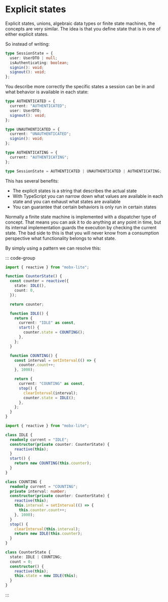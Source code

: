 # Explicit states

Explicit states, unions, algebraic data types or finite state machines, the concepts are very similar. The idea is that you define state that is in one of either explicit states.

So instead of writing:

```ts
type SessionState = {
  user: UserDTO | null;
  isAuthenticating: boolean;
  signin(): void;
  signout(): void;
};
```

You describe more correctly the specific states a session can be in and what behavior is available in each state:

```ts
type AUTHENTICATED = {
  current: "AUTHENTICATED";
  user: UserDTO;
  signout(): void;
};

type UNAUTHENTICATED = {
  current: "UNAUTHENTICATED";
  signin(): void;
};

type AUTHENTICATING = {
  current: "AUTHENTICATING";
};

type SessionState = AUTHENTICATED | UNAUTHENTICATED | AUTHENTICATING;
```

This has several benefits:

- The explicit states is a string that describes the actual state
- With TypeScript you can narrow down what values are available in each state and you can exhaust what states are available
- You can guarantee that certain behaviors is only run in certain states

Normally a finite state machine is implemented with a dispatcher type of concept. That means you can ask it to do anything at any point in time, but its internal implementation guards the execution by checking the current state. The bad side to this is that you will never know from a consumption perspective what functionality belongs to what state.

By simply using a pattern we can resolve this:

::: code-group

```ts [Functional]
import { reactive } from "mobx-lite";

function CounterState() {
  const counter = reactive({
    state: IDLE(),
    count: 0,
  });

  return counter;

  function IDLE() {
    return {
      current: "IDLE" as const,
      start() {
        counter.state = COUNTING();
      },
    };
  }

  function COUNTING() {
    const interval = setInterval(() => {
      counter.count++;
    }, 1000);

    return {
      current: "COUNTING" as const,
      stop() {
        clearInterval(interval);
        counter.state = IDLE();
      },
    };
  }
}
```

```ts [Object Oriented]
import { reactive } from "mobx-lite";

class IDLE {
  readonly current = "IDLE";
  constructor(private counter: CounterState) {
    reactive(this);
  }
  start() {
    return new COUNTING(this.counter);
  }
}

class COUNTING {
  readonly current = "COUNTING";
  private interval: number;
  constructor(private counter: CounterState) {
    reactive(this);
    this.interval = setInterval(() => {
      this.counter.count++;
    }, 1000);
  }
  stop() {
    clearInterval(this.interval);
    return new IDLE(this.counter);
  }
}

class CounterState {
  state: IDLE | COUNTING;
  count = 0;
  constructor() {
    reactive(this);
    this.state = new IDLE(this);
  }
}
```

:::
